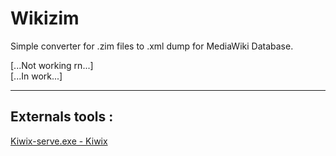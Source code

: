 # Wikizim
Simple converter for .zim files to .xml dump for MediaWiki Database.

[...Not working rn...] <br>
[...In work...]

---

## Externals tools :
[Kiwix-serve.exe - Kiwix](https://github.com/kiwix/kiwix-tools)
